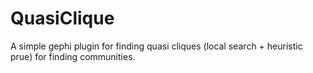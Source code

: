 # QuasiClique
A simple gephi plugin for finding quasi cliques (local search + heuristic prue) for finding communities.
